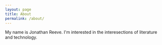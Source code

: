 ```yaml
---
layout: page
title: About
permalink: /about/
---
```


My name is Jonathan Reeve. I'm interested in the interesections of literature and technology.  

